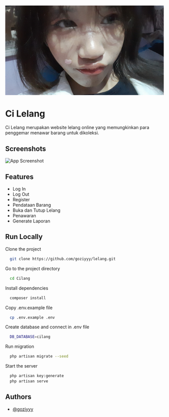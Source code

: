 ![Logo](public/img/brand-logo-new-3.jpg)

# Ci Lelang

Ci Lelang merupakan website lelang online yang memungkinkan para penggemar menawar barang untuk dikoleksi.

## Screenshots

![App Screenshot](public/img/Landing%20Page.jpg)

## Features

- Log In
- Log Out
- Register
- Pendataan Barang
- Buka dan Tutup Lelang
- Penawaran
- Generate Laporan

## Run Locally

Clone the project

```bash
  git clone https://github.com/goziyyy/lelang.git
```

Go to the project directory

```bash
  cd Cilang
```

Install dependencies

```bash
  composer install
```

Copy .env.example file

```bash
  cp .env.example .env
```

Create database and connect in .env file

```bash
  DB_DATABASE=cilang
```

Run migration

```bash
  php artisan migrate --seed
```

Start the server

```bash
  php artisan key:generate
  php artisan serve
```

## Authors

- [@goziyyy](https://github.com/goziyyy)

